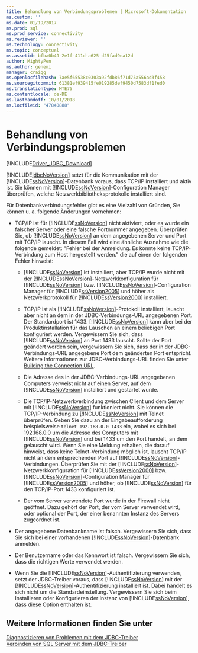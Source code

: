 ```yaml
---
title: Behandlung von Verbindungsproblemen | Microsoft-Dokumentation
ms.custom: ''
ms.date: 01/19/2017
ms.prod: sql
ms.prod_service: connectivity
ms.reviewer: ''
ms.technology: connectivity
ms.topic: conceptual
ms.assetid: bfba0b49-2e1f-411d-a625-d25fad9ea12d
author: MightyPen
ms.author: genemi
manager: craigg
ms.openlocfilehash: 7ae5f65538c0303a92fdb86f71d75a556ad3f458
ms.sourcegitcommit: 61381ef939415fe019285def9450d7583df1fed0
ms.translationtype: MTE75
ms.contentlocale: de-DE
ms.lasthandoff: 10/01/2018
ms.locfileid: "47840888"
---
```

# <a name="troubleshooting-connectivity"></a>Behandlung von Verbindungsproblemen
[!INCLUDE[Driver_JDBC_Download](../../includes/driver_jdbc_download.md)]

  [!INCLUDE[jdbcNoVersion](../../includes/jdbcnoversion_md.md)] setzt für die Kommunikation mit der [!INCLUDE[ssNoVersion](../../includes/ssnoversion-md.md)]-Datenbank voraus, dass TCP/IP installiert und aktiv ist. Sie können mit [!INCLUDE[ssNoVersion](../../includes/ssnoversion-md.md)]-Configuration Manager überprüfen, welche Netzwerkbibliotheksprotokolle installiert sind.  
  
 Für Datenbankverbindungsfehler gibt es eine Vielzahl von Gründen, Sie können u. a. folgende Änderungen vornehmen:  
  
-   TCP/IP ist für [!INCLUDE[ssNoVersion](../../includes/ssnoversion-md.md)] nicht aktiviert, oder es wurde ein falscher Server oder eine falsche Portnummer angegeben. Überprüfen Sie, ob [!INCLUDE[ssNoVersion](../../includes/ssnoversion-md.md)] an dem angegebenen Server und Port mit TCP/IP lauscht. In diesem Fall wird eine ähnliche Ausnahme wie die folgende gemeldet: "Fehler bei der Anmeldung. Es konnte keine TCP/IP-Verbindung zum Host hergestellt werden." die auf einen der folgenden Fehler hinweist:  
  
    -   [!INCLUDE[ssNoVersion](../../includes/ssnoversion-md.md)] ist installiert, aber TCP/IP wurde nicht mit der [!INCLUDE[ssNoVersion](../../includes/ssnoversion-md.md)]-Netzwerkkonfiguration für [!INCLUDE[ssNoVersion](../../includes/ssnoversion-md.md)] bzw. [!INCLUDE[ssNoVersion](../../includes/ssnoversion-md.md)]-Configuration Manager für [!INCLUDE[ssVersion2005](../../includes/ssversion2005-md.md)] und höher als Netzwerkprotokoll für [!INCLUDE[ssVersion2000](../../includes/ssversion2000-md.md)] installiert.  
  
    -   TCP/IP ist als [!INCLUDE[ssNoVersion](../../includes/ssnoversion-md.md)]-Protokoll installiert, lauscht aber nicht an dem in der JDBC-Verbindungs-URL angegebenen Port. Der Standardport ist 1433. [!INCLUDE[ssNoVersion](../../includes/ssnoversion-md.md)] kann aber bei der Produktinstallation für das Lauschen an einem beliebigen Port konfiguriert werden. Vergewissern Sie sich, dass [!INCLUDE[ssNoVersion](../../includes/ssnoversion-md.md)] an Port 1433 lauscht. Sollte der Port geändert worden sein, vergewissern Sie sich, dass der in der JDBC-Verbindungs-URL angegebene Port dem geänderten Port entspricht. Weitere Informationen zur JDBC-Verbindungs-URL finden Sie unter [Building the Connection URL](../../connect/jdbc/building-the-connection-url.md).  
  
    -   Die Adresse des in der JDBC-Verbindungs-URL angegebenen Computers verweist nicht auf einen Server, auf dem [!INCLUDE[ssNoVersion](../../includes/ssnoversion-md.md)] installiert und gestartet wurde.  
  
    -   Die TCP/IP-Netzwerkverbindung zwischen Client und dem Server mit [!INCLUDE[ssNoVersion](../../includes/ssnoversion-md.md)] funktioniert nicht. Sie können die TCP/IP-Verbindung zu [!INCLUDE[ssNoVersion](../../includes/ssnoversion-md.md)] mit Telnet überprüfen. Geben Sie dazu an der Eingabeaufforderung beispielsweise `telnet 192.168.0.0 1433` ein, wobei es sich bei 192.168.0.0 um die Adresse des Computers mit [!INCLUDE[ssNoVersion](../../includes/ssnoversion-md.md)] und bei 1433 um den Port handelt, an dem gelauscht wird. Wenn Sie eine Meldung erhalten, die darauf hinweist, dass keine Telnet-Verbindung möglich ist, lauscht TCP/IP nicht an dem entsprechenden Port auf [!INCLUDE[ssNoVersion](../../includes/ssnoversion-md.md)]-Verbindungen. Überprüfen Sie mit der [!INCLUDE[ssNoVersion](../../includes/ssnoversion-md.md)]-Netzwerkkonfiguration für [!INCLUDE[ssVersion2000](../../includes/ssversion2000-md.md)] bzw. [!INCLUDE[ssNoVersion](../../includes/ssnoversion-md.md)]-Configuration Manager für [!INCLUDE[ssVersion2005](../../includes/ssversion2005-md.md)] und höher, ob [!INCLUDE[ssNoVersion](../../includes/ssnoversion-md.md)] für den TCP/IP-Port 1433 konfiguriert ist.  
  
    -   Der vom Server verwendete Port wurde in der Firewall nicht geöffnet. Dazu gehört der Port, der vom Server verwendet wird, oder optional der Port, der einer benannten Instanz des Servers zugeordnet ist.  
  
-   Der angegebene Datenbankname ist falsch. Vergewissern Sie sich, dass Sie sich bei einer vorhandenen [!INCLUDE[ssNoVersion](../../includes/ssnoversion-md.md)]-Datenbank anmelden.  
  
-   Der Benutzername oder das Kennwort ist falsch. Vergewissern Sie sich, dass die richtigen Werte verwendet werden.  
  
-   Wenn Sie die [!INCLUDE[ssNoVersion](../../includes/ssnoversion-md.md)]-Authentifizierung verwenden, setzt der JDBC-Treiber voraus, dass [!INCLUDE[ssNoVersion](../../includes/ssnoversion-md.md)] mit der [!INCLUDE[ssNoVersion](../../includes/ssnoversion-md.md)]-Authentifizierung installiert ist. Dabei handelt es sich nicht um die Standardeinstellung. Vergewissern Sie sich beim Installieren oder Konfigurieren der Instanz von [!INCLUDE[ssNoVersion](../../includes/ssnoversion-md.md)], dass diese Option enthalten ist.  
  
## <a name="see-also"></a>Weitere Informationen finden Sie unter  
 [Diagnostizieren von Problemen mit dem JDBC-Treiber](../../connect/jdbc/diagnosing-problems-with-the-jdbc-driver.md)   
 [Verbinden von SQL Server mit dem JDBC-Treiber](../../connect/jdbc/connecting-to-sql-server-with-the-jdbc-driver.md)  
  
  
